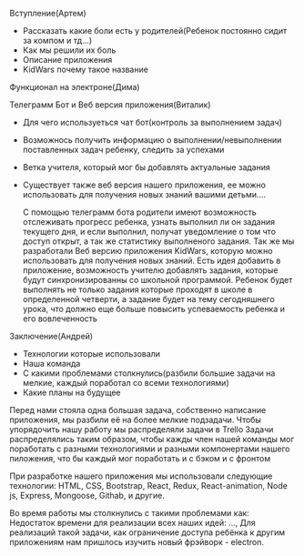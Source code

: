 Вступление(Артем)

- Рассказать какие боли есть у родителей(Ребенок постоянно сидит за компом и тд...)
- Как мы решили их боль
- Описание приложения
- KidWars почему такое название

Функционал на электроне(Дима)

Телеграмм Бот и Веб версия приложения(Виталик)

- Для чего используеться чат бот(контроль за выполнением задач)
- Возможнось получить информацию о выполнении/невыполнении поставленных задач ребенку, следить за успехами
- Ветка учителя, который мог бы добавлять актуальные задания
- Существует также веб версия нашего приложения, ее можно использовать для получения новых знаний вашими детьми....

  С помощью телеграмм бота родители имеют возможность отслеживать прогресс ребенка,
  узнать выполнил ли он задания текущего дня, и если выполнил, получат уведомление о том что доступ открыт,
  а так же статистику выполненого задания.
  Так же мы разработали Веб версию приложения KidWars, которую можно использовать для получения новых знаний.
  Есть идея добавить в приложение, возможность учителю добавлять задания, которые будут синхронизированны со школьной программой.
  Ребенок будет выполнять не только задания которые проходят в школе в определенной четверти, а задание будет на тему сегодняшнего урока,
  что должно еще больше повысить успеваемость ребенка и его вовлеченность

Заключение(Андрей)

- Технологии которые использовали
- Наша команда
- С какими проблемами столкнулись(разбили большие задачи на мелкие, каждый поработал со всеми технологиями)
- Какие планы на будущее


Перед нами стояла одна большая задача, собственно написание приложения, мы разбили её на более мелкие подзадачи.
Чтобы упорядочить нашу работу мы распределяли задачи в Trello 
Задачи распределялись таким образом, чтобы кажды член нашей команды мог поработать с разными технологиями и разными компонертами нашего пиложения, что бы каждый мог поработать и с бэком и с фронтом

При разработке нашего приложения мы использовали следующие технологии: HTML, CSS, Bootstrap, React, Redux, React-animation, Node js, Express, Mongoose, Githab, и другие.

Во время работы мы столкнулись с такими проблемами как: 
Недостаток времени для реализации всех наших идей: ..., 
Для реализаций такой задачи, как ограничение доступа ребёнка к другим приложениям нам пришлось изучить новый фрэйворк - electron.

